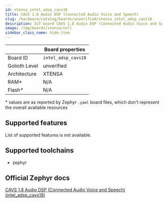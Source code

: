 ```yaml
---
id: xtensa_intel_adsp_cavs18
title: CAVS 1.8 Audio DSP (Connected Audio Voice and Speech)
slug: /hardware/catalog/boards/unverified/xtensa_intel_adsp_cavs18
description: IoT board CAVS 1.8 Audio DSP (Connected Audio Voice and Speech), compatible with Golioth at unverified level.
image: /img/boards/xtensa/null
sidebar_class_name: hide-item
---
```


[//]: # (This is an auto-generated file, do not edit! Changes to it will be lost upon re-generation)



|                | Board properties     |
| -------------  | -------------------- |
| Board ID       | `intel_adsp_cavs18` |
| Golioth Level  | unverified       |
| Architecture   | XTENSA |
| RAM*           | N/A |
| Flash*         | N/A |

\* values are as reported by Zephyr `.yaml` board files, which don't represent the overall available resources



## Supported features

List of supported features is not available.

## Supported toolchains

* zephyr

## Official Zephyr docs

[CAVS 1.8 Audio DSP (Connected Audio Voice and Speech) (intel_adsp_cavs18)](https://docs.zephyrproject.org/latest/boards/xtensa/intel_adsp_cavs18/doc/index.html)

